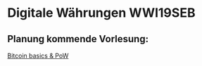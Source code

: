 # Digitale Währungen WWI19SEB

## Planung kommende Vorlesung:
[Bitcoin basics & PoW](https://www.youtube.com/watch?v=bBC-nXj3Ng4)  

